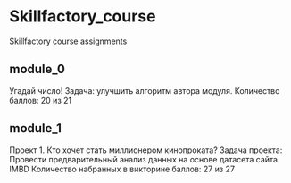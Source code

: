 # Skillfactory_course
Skillfactory course assignments

## module_0
  Угадай число!
  Задача: улучшить алгоритм автора модуля.
  Количество баллов: 20 из 21

## module_1
  Проект 1. Кто хочет стать миллионером кинопроката?
  Задача проекта: Провести предварительный анализ данных на основе датасета сайта IMBD
  Количество набранных в викторине баллов: 27 из 27
